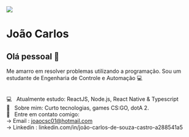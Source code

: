 
<img width="auto" src="https://github.com/tgmarinho/tgmarinho/blob/master/banner.png">

# João Carlos

## Olá pessoal 👋
Me amarro em resolver problemas utilizando a programação.
Sou um estudante de Engenharia de Controle e Automação :computer:

 

 <br/> :computer: &nbsp; Atualmente estudo: ReactJS, Node.js, React Native & Typescript
 <br/> 💬  &nbsp; Sobre mim: Curto tecnologias, games CS:GO, dotA 2.
 <br/> :email: &nbsp; Entre em contato comigo: 
 <br/> -> Email : joaocsc01@hotmail.com
 <br/> -> Linkedin : linkedin.com/in/joão-carlos-de-souza-castro-a288541a5

